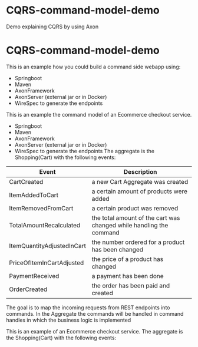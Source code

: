 # CQRS-command-model-demo
Demo explaining CQRS by using Axon
# CQRS-command-model-demo

This is an example how you could build a command side webapp using:

  - Springboot
  - Maven
  - AxonFramework
  - AxonServer (external jar or in Docker)
  - WireSpec to generate the endpoints


This is an example the command model of an Ecommerce checkout service.

  - Springboot
  - Maven
  - AxonFramework
  - AxonServer (external jar or in Docker)
  - WireSpec to generate the endpoints
The aggregate is the Shopping(Cart) with the following events:

| Event                      | Description                                                         |
|----------------------------|---------------------------------------------------------------------|
| CartCreated                | a new Cart Aggregate was created                                    |
| ItemAddedToCart            | a certain amount of products were added                             |
| ItemRemovedFromCart        | a certain product was removed                                       |
| TotalAmountRecalculated    | the total amount of the cart was changed while handling the command |
| ItemQuantityAdjustedInCart | the number ordered for a product has been changed                   |
| PriceOfItemInCartAdjusted  | the price of a product has changed                                  |
| PaymentReceived            | a payment has been done                                             |
| OrderCreated               | the order has been paid and created                                 |

The goal is to map the incoming requests from REST endpoints into commands. In the Aggregate the commands will be handled in command handles in which the business logic is implemented

This is an example of an Ecommerce checkout service.
The aggregate is the Shopping(Cart) with the following events:


